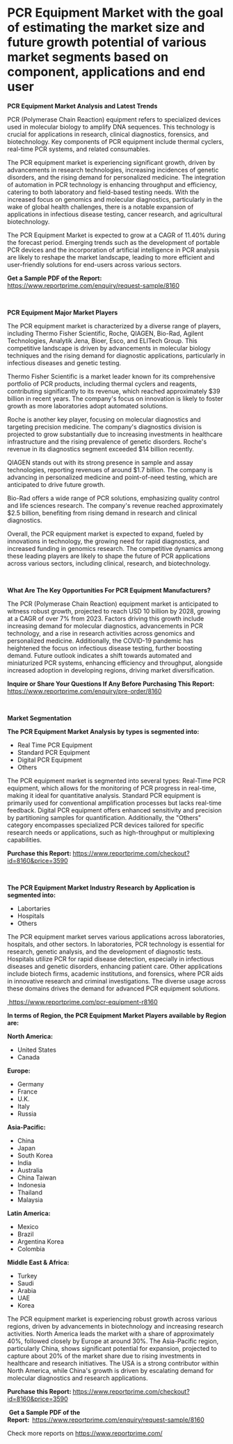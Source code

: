 <p><h1>PCR Equipment Market with the goal of estimating the market size and future growth potential of various market segments based on component, applications and end user</h1></p><p><strong>PCR Equipment Market Analysis and Latest Trends</strong></p>
<p><p>PCR (Polymerase Chain Reaction) equipment refers to specialized devices used in molecular biology to amplify DNA sequences. This technology is crucial for applications in research, clinical diagnostics, forensics, and biotechnology. Key components of PCR equipment include thermal cyclers, real-time PCR systems, and related consumables.</p><p>The PCR equipment market is experiencing significant growth, driven by advancements in research technologies, increasing incidences of genetic disorders, and the rising demand for personalized medicine. The integration of automation in PCR technology is enhancing throughput and efficiency, catering to both laboratory and field-based testing needs. With the increased focus on genomics and molecular diagnostics, particularly in the wake of global health challenges, there is a notable expansion of applications in infectious disease testing, cancer research, and agricultural biotechnology.</p><p>The PCR Equipment Market is expected to grow at a CAGR of 11.40% during the forecast period. Emerging trends such as the development of portable PCR devices and the incorporation of artificial intelligence in PCR analysis are likely to reshape the market landscape, leading to more efficient and user-friendly solutions for end-users across various sectors.</p></p>
<p><strong>Get a Sample PDF of the Report:&nbsp;</strong> <a href="https://www.reportprime.com/enquiry/request-sample/8160?utm_campaign=2759&utm_medium=2&utm_source=Github&utm_content=ia&utm_term=19032025&utm_id=pcr-equipment">https://www.reportprime.com/enquiry/request-sample/8160</a></p>
<p>&nbsp;</p>
<p><strong>PCR Equipment Major Market Players</strong></p>
<p><p>The PCR equipment market is characterized by a diverse range of players, including Thermo Fisher Scientific, Roche, QIAGEN, Bio-Rad, Agilent Technologies, Analytik Jena, Bioer, Esco, and ELITech Group. This competitive landscape is driven by advancements in molecular biology techniques and the rising demand for diagnostic applications, particularly in infectious diseases and genetic testing.</p><p>Thermo Fisher Scientific is a market leader known for its comprehensive portfolio of PCR products, including thermal cyclers and reagents, contributing significantly to its revenue, which reached approximately $39 billion in recent years. The company's focus on innovation is likely to foster growth as more laboratories adopt automated solutions.</p><p>Roche is another key player, focusing on molecular diagnostics and targeting precision medicine. The company's diagnostics division is projected to grow substantially due to increasing investments in healthcare infrastructure and the rising prevalence of genetic disorders. Roche's revenue in its diagnostics segment exceeded $14 billion recently.</p><p>QIAGEN stands out with its strong presence in sample and assay technologies, reporting revenues of around $1.7 billion. The company is advancing in personalized medicine and point-of-need testing, which are anticipated to drive future growth.</p><p>Bio-Rad offers a wide range of PCR solutions, emphasizing quality control and life sciences research. The company's revenue reached approximately $2.5 billion, benefiting from rising demand in research and clinical diagnostics.</p><p>Overall, the PCR equipment market is expected to expand, fueled by innovations in technology, the growing need for rapid diagnostics, and increased funding in genomics research. The competitive dynamics among these leading players are likely to shape the future of PCR applications across various sectors, including clinical, research, and biotechnology.</p></p>
<p>&nbsp;</p>
<p><strong>What Are The Key Opportunities For PCR Equipment Manufacturers?</strong></p>
<p><p>The PCR (Polymerase Chain Reaction) equipment market is anticipated to witness robust growth, projected to reach USD 10 billion by 2028, growing at a CAGR of over 7% from 2023. Factors driving this growth include increasing demand for molecular diagnostics, advancements in PCR technology, and a rise in research activities across genomics and personalized medicine. Additionally, the COVID-19 pandemic has heightened the focus on infectious disease testing, further boosting demand. Future outlook indicates a shift towards automated and miniaturized PCR systems, enhancing efficiency and throughput, alongside increased adoption in developing regions, driving market diversification.</p></p>
<p><strong>Inquire or Share Your Questions If Any Before Purchasing This Report:</strong> <a href="https://www.reportprime.com/enquiry/pre-order/8160?utm_campaign=2759&utm_medium=2&utm_source=Github&utm_content=ia&utm_term=19032025&utm_id=pcr-equipment">https://www.reportprime.com/enquiry/pre-order/8160</a></p>
<p>&nbsp;</p>
<p><strong>Market Segmentation</strong></p>
<p><strong>The PCR Equipment Market Analysis by types is segmented into:</strong></p>
<p><ul><li>Real Time PCR Equipment</li><li>Standard PCR Equipment</li><li>Digital PCR Equipment</li><li>Others</li></ul></p>
<p><p>The PCR equipment market is segmented into several types: Real-Time PCR equipment, which allows for the monitoring of PCR progress in real-time, making it ideal for quantitative analysis. Standard PCR equipment is primarily used for conventional amplification processes but lacks real-time feedback. Digital PCR equipment offers enhanced sensitivity and precision by partitioning samples for quantification. Additionally, the "Others" category encompasses specialized PCR devices tailored for specific research needs or applications, such as high-throughput or multiplexing capabilities.</p></p>
<p><strong>Purchase this Report:&nbsp;</strong><a href="https://www.reportprime.com/checkout?id=8160&price=3590&utm_campaign=2759&utm_medium=2&utm_source=Github&utm_content=ia&utm_term=19032025&utm_id=pcr-equipment">https://www.reportprime.com/checkout?id=8160&price=3590</a></p>
<p>&nbsp;</p>
<p><strong>The PCR Equipment Market Industry Research by Application is segmented into:</strong></p>
<p><ul><li>Labortaries</li><li>Hospitals</li><li>Others</li></ul></p>
<p><p>The PCR equipment market serves various applications across laboratories, hospitals, and other sectors. In laboratories, PCR technology is essential for research, genetic analysis, and the development of diagnostic tests. Hospitals utilize PCR for rapid disease detection, especially in infectious diseases and genetic disorders, enhancing patient care. Other applications include biotech firms, academic institutions, and forensics, where PCR aids in innovative research and criminal investigations. The diverse usage across these domains drives the demand for advanced PCR equipment solutions.</p></p>
<p><a href="https://www.reportprime.com/pcr-equipment-r8160?utm_campaign=2759&utm_medium=2&utm_source=Github&utm_content=ia&utm_term=19032025&utm_id=pcr-equipment">&nbsp;https://www.reportprime.com/pcr-equipment-r8160</a></p>
<p><strong>In terms of Region, the PCR Equipment Market Players available by Region are:</strong></p>
<p>
    <p> <strong> North America: </strong>
        <ul>
            <li>United States</li>
            <li>Canada</li>
        </ul>
        </p> 
    <p> <strong> Europe: </strong>
        <ul>
            <li>Germany</li>
            <li>France</li>
            <li>U.K.</li>
            <li>Italy</li>
            <li>Russia</li>
        </ul>
        </p> 
    <p> <strong> Asia-Pacific: </strong>
        <ul>
            <li>China</li>
            <li>Japan</li>
            <li>South Korea</li>
            <li>India</li>
            <li>Australia</li>
            <li>China Taiwan</li>
            <li>Indonesia</li>
            <li>Thailand</li>
            <li>Malaysia</li>
        </ul>
        </p> 
    <p> <strong> Latin America: </strong>
        <ul>
            <li>Mexico</li>
            <li>Brazil</li>
            <li>Argentina Korea</li>
            <li>Colombia</li>
        </ul>
        </p> 
    <p> <strong> Middle East & Africa: </strong>
        <ul>
            <li>Turkey</li>
            <li>Saudi</li>
            <li>Arabia</li>
            <li>UAE</li>
            <li>Korea</li>
        </ul>
    </p>
    </p>
<p><p>The PCR equipment market is experiencing robust growth across various regions, driven by advancements in biotechnology and increasing research activities. North America leads the market with a share of approximately 40%, followed closely by Europe at around 30%. The Asia-Pacific region, particularly China, shows significant potential for expansion, projected to capture about 20% of the market share due to rising investments in healthcare and research initiatives. The USA is a strong contributor within North America, while China's growth is driven by escalating demand for molecular diagnostics and research applications.</p></p>
<p><strong>Purchase this Report: </strong><a href="https://www.reportprime.com/checkout?id=8160&price=3590&utm_campaign=2759&utm_medium=2&utm_source=Github&utm_content=ia&utm_term=19032025&utm_id=pcr-equipment">https://www.reportprime.com/checkout?id=8160&price=3590</a></p>
<p>&nbsp;<strong>Get a Sample PDF of the Report:&nbsp;&nbsp;</strong><a href="https://www.reportprime.com/enquiry/request-sample/8160?utm_campaign=2759&utm_medium=2&utm_source=Github&utm_content=ia&utm_term=19032025&utm_id=pcr-equipment">https://www.reportprime.com/enquiry/request-sample/8160</a></p>
<p><strong></strong></p>
<p>Check more reports on <a href="https://www.reportprime.com/?utm_campaign=2759&utm_medium=2&utm_source=Github&utm_content=ia&utm_term=19032025&utm_id=pcr-equipment">https://www.reportprime.com/</a></p>